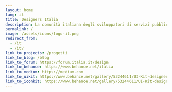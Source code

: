 ```yaml
---
layout: home
lang: it
title: Designers Italia
description: La comunità italiana degli sviluppatori di servizi pubblici
permalink: /
image: /assets/icons/logo-it.png
redirect_from:
  - /it
  - /it/
link_to_projects: /progetti
link_to_blog: /blog
link_to_forum: https://forum.italia.it/design
link_to_behance: https://www.behance.net/italia
link_to_medium: https://medium.com
link_to_uikit: https://www.behance.net/gallery/53244611/UI-Kit-designers-italia
link_to_iconkit: https://www.behance.net/gallery/53244611/UI-Kit-designers-italia
---
```

